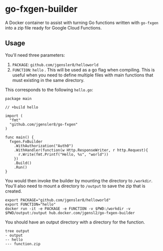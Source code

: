# go-fxgen-builder

A Docker container to assist with turning Go functions written with `go-fxgen` into a zip file ready for Google Cloud Functions.

## Usage

You'll need three parameters:

1. `PACKAGE`: `github.com/jgensler8/helloworld`
2. `FUNCTION`: `hello` . This will be used as a go flag when compiling. This is useful when you need to define multiple files with main functions that must existing in the same directory.

This corresponds to the following `hello.go`:

```
package main

// +build hello

import (
  "fmt"
  "github.com/jgensler8/go-fxgen"
)

func main() {
  fxgen.FxBuilder
    .WithAuthorization("Auth0")
    .WithHandler(function(w Http.ResponseWriter, r http.Request){
      r.Write(fmt.Printf("Hello, %s", "world"))  
    })
    .Build()
    .Run()
}
```

You would then invoke the builder by mounting the directory to `/workdir`. You'll also need to mount a directory to `/output` to save the zip that is created.

```
export PACKAGE="github.com/jgensler8/helloworld"
export FUNCTION="hello"
docker run -it -e PACKAGE -e FUNCTION -v $PWD:/workdir -v $PWD/output:/output hub.docker.com/jgensl2/go-fxgen-builder
```

You should have an output directory with a directory for the function.

```
tree output
- output
-- hello
--- function.zip
```
